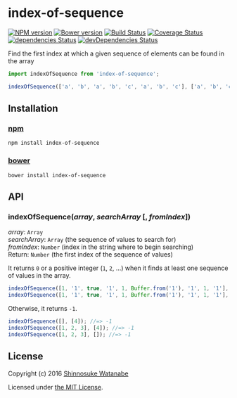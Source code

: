 # index-of-sequence

[![NPM version](https://img.shields.io/npm/v/index-of-sequence.svg)](https://www.npmjs.com/package/index-of-sequence)
[![Bower version](https://img.shields.io/bower/v/index-of-sequence.svg)](https://github.com/shinnn/index-of-sequence/releases)
[![Build Status](https://travis-ci.org/shinnn/index-of-sequence.svg?branch=master)](https://travis-ci.org/shinnn/index-of-sequence)
[![Coverage Status](https://img.shields.io/coveralls/shinnn/index-of-sequence.svg)](https://coveralls.io/r/shinnn/index-of-sequence)
[![dependencies Status](https://david-dm.org/shinnn/index-of-sequence/status.svg)](https://david-dm.org/shinnn/index-of-sequence)
[![devDependencies Status](https://david-dm.org/shinnn/index-of-sequence/dev-status.svg)](https://david-dm.org/shinnn/index-of-sequence?type=dev)

Find the first index at which a given sequence of elements can be found in the array

```javascript
import indexOfSequence from 'index-of-sequence';

indexOfSequence(['a', 'b', 'a', 'b', 'c', 'a', 'b', 'c'], ['a', 'b', 'c']); //=> 2
```

## Installation

### [npm](https://www.npmjs.com/)

```
npm install index-of-sequence
```

### [bower](https://bower.io/)

```
bower install index-of-sequence
```

## API

### indexOfSequence(*array*, *searchArray* [, *fromIndex*])

*array*: `Array`  
*searchArray*: `Array` (the sequence of values to search for)  
*fromIndex*: `Number` (index in the string where to begin searching)  
Return: `Number` (the first index of the sequence of values)

It returns `0` or a positive integer (`1`, `2`, ...) when it finds at least one sequence of values in the array.

```javascript
indexOfSequence([1, '1', true, '1', 1, Buffer.from('1'), '1', 1, '1'], [1, '1']); //=> 0
indexOfSequence([1, '1', true, '1', 1, Buffer.from('1'), '1', 1, '1'], [1, '1'], 1); //=> 7
```

Otherwise, it returns `-1`.

```javascript
indexOfSequence([], [4]); //=> -1
indexOfSequence([1, 2, 3], [4]); //=> -1
indexOfSequence([1, 2, 3], []); //=> -1
```

## License

Copyright (c) 2016 [Shinnosuke Watanabe](https://github.com/shinnn)

Licensed under [the MIT License](./LICENSE).

